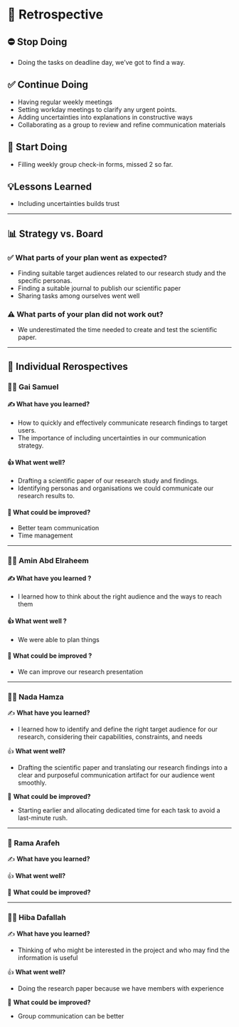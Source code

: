 # 📌 Retrospective

## ⛔ Stop Doing

- Doing the tasks on deadline day, we’ve got to find a way.

## ✅ Continue Doing

- Having regular weekly meetings
- Setting workday meetings to clarify any urgent points.
- Adding uncertainties into explanations in constructive ways
- Collaborating as a group to review and refine communication materials

## 🚀 Start Doing

- Filling weekly group check-in forms, missed 2 so far.

## 💡Lessons Learned

- Including uncertainties builds trust

---

## 📊 Strategy vs. Board

### ✅ What parts of your plan went as expected?

- Finding suitable target audiences related to our research study and the specific
 personas.
- Finding a suitable journal to publish our scientific paper
- Sharing tasks among ourselves went well

### ⚠️ What parts of your plan did not work out?

- We underestimated the time needed to create and test the scientific paper.

---

## 👤 Individual Rerospectives

### 🧑‍💻 Gai Samuel

#### ✍️ What have you learned?

- How to quickly and effectively communicate research findings to target users.
- The importance of including uncertainties in our communication strategy.

#### 👍 What went well?

- Drafting a scientific paper of our research study and findings.
- Identifying personas and organisations we could communicate our research results
 to.

#### 🤷 What could be improved?

- Better team communication
- Time management

---

### 👨‍🔬 Amin Abd Elraheem

#### ✍️ What have you learned ?

- I learned how to think about the right audience and the ways to reach them

#### 👍 What went well ?

- We were able to plan things

#### 🤷 What could be improved ?

- We can improve our research presentation

---

### 👩‍💼 Nada Hamza

✍️ **What have you learned?**  

- I learned how to identify and define the right target audience for our research,
 considering their capabilities, constraints, and needs

👍 **What went well?**  

- Drafting the scientific paper and translating our research findings into a
 clear and purposeful communication artifact for our audience went smoothly.

🤷 **What could be improved?**  

- Starting earlier and allocating dedicated time for each task to avoid a
 last-minute rush.

---

### 👩 Rama Arafeh

✍️ **What have you learned?**  

👍 **What went well?**  

🤷 **What could be improved?**  

---

### 👩‍🔬 Hiba Dafallah

✍️ **What have you learned?**

- Thinking of who might be interested in the project and who may find the information
 is useful

👍 **What went well?**  

- Doing the research paper because we have members with experience

🤷 **What could be improved?**  

- Group communication can be better
